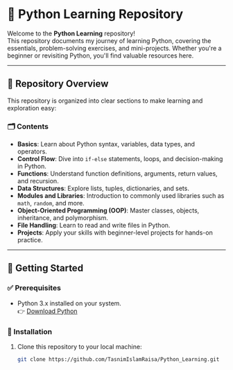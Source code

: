 # 🌟 Python Learning Repository

Welcome to the **Python Learning** repository!  
This repository documents my journey of learning Python, covering the essentials, problem-solving exercises, and mini-projects. Whether you're a beginner or revisiting Python, you'll find valuable resources here.

---

## 📂 Repository Overview  

This repository is organized into clear sections to make learning and exploration easy:  

### 🗂️ Contents  

- **Basics**: Learn about Python syntax, variables, data types, and operators.  
- **Control Flow**: Dive into `if-else` statements, loops, and decision-making in Python.  
- **Functions**: Understand function definitions, arguments, return values, and recursion.  
- **Data Structures**: Explore lists, tuples, dictionaries, and sets.  
- **Modules and Libraries**: Introduction to commonly used libraries such as `math`, `random`, and more.  
- **Object-Oriented Programming (OOP)**: Master classes, objects, inheritance, and polymorphism.  
- **File Handling**: Learn to read and write files in Python.  
- **Projects**: Apply your skills with beginner-level projects for hands-on practice.  

---

## 🚀 Getting Started  

### ✅ Prerequisites  

- Python 3.x installed on your system.  
  👉 [Download Python](https://www.python.org/downloads/)

### 🔧 Installation  

1. Clone this repository to your local machine:  
   ```bash
   git clone https://github.com/TasnimIslamRaisa/Python_Learning.git

